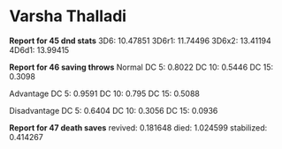 # Varsha Thalladi

**Report for 45 dnd stats**
3D6: 10.47851 
3D6r1: 11.74496 
3D6x2: 13.41194 
4D6d1: 13.99415

**Report for 46 saving throws**
Normal 
DC 5: 0.8022 
DC 10: 0.5446 
DC 15: 0.3098

Advantage 
DC 5: 0.9591 
DC 10: 0.795 
DC 15: 0.5088

Disadvantage 
DC 5: 0.6404 
DC 10: 0.3056 
DC 15: 0.0936

**Report for 47 death saves** 
revived: 0.181648 
died: 1.024599 
stabilized: 0.414267